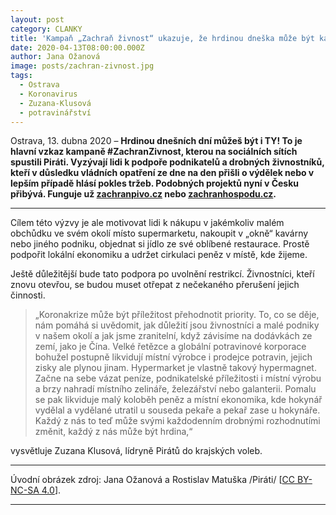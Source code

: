 ```yaml
---
layout: post
category: CLANKY
title: 'Kampaň „Zachraň živnost“ ukazuje, že hrdinou dneška může být každý z nás'
date: 2020-04-13T08:00:00.000Z
author: Jana Ožanová
image: posts/zachran-zivnost.jpg
tags:
  - Ostrava
  - Koronavirus
  - Zuzana-Klusová
  - potravinářství
---
```


Ostrava, 13. dubna 2020 – **Hrdinou dnešních dní můžeš být i TY! To je hlavní vzkaz kampaně #ZachranZivnost, kterou na sociálních sítích spustili Piráti. Vyzývají lidi k podpoře podnikatelů a drobných živnostníků, kteří v důsledku vládních opatření ze dne na den přišli o výdělek nebo v lepším případě hlásí pokles tržeb.  Podobných projektů nyní v Česku přibývá. Funguje už [zachranpivo.cz](https://zachranpivo.cz) nebo [zachranhospodu.cz](https://zachranhospodu.cz).**

<hr />

Cílem této výzvy je ale motivovat lidi k nákupu v jakémkoliv malém obchůdku ve svém okolí místo supermarketu, nakoupit v „okně“ kavárny nebo jiného podniku, objednat si jídlo ze své oblíbené restaurace. Prostě podpořit lokální ekonomiku a udržet cirkulaci peněz v místě, kde žijeme.


Ještě důležitější bude tato podpora po uvolnění restrikcí. Živnostníci, kteří znovu otevřou, se budou muset otřepat z nečekaného přerušení jejich činnosti.

> „Koronakrize může být příležitost přehodnotit priority. To, co se děje, nám pomáhá si uvědomit, jak důležití jsou živnostníci a malé podniky v našem okolí a jak jsme zranitelní, když závisíme na dodávkách ze zemí, jako je Čína. Velké řetězce a globální potravinové korporace bohužel postupně likvidují místní výrobce i prodejce potravin, jejich zisky ale plynou jinam. Hypermarket je vlastně takový hypermagnet. Začne na sebe vázat peníze, podnikatelské příležitosti i místní výrobu a brzy nahradí místního zelináře, železářství nebo galanterii. Pomalu se pak likviduje malý koloběh peněz a místní ekonomika, kde hokynář vydělal a vydělané utratil u souseda pekaře a pekař zase u hokynáře. Každý z nás to teď může svými každodenním drobnými rozhodnutími změnit, každý z nás může být hrdina,“

vysvětluje Zuzana Klusová, lídryně Pirátů do krajských voleb.

---

Úvodní obrázek zdroj: Jana Ožanová a Rostislav Matuška /Piráti/ \[[CC BY-NC-SA 4.0](https://creativecommons.org/licenses/by-nc-sa/4.0/deed.cs)\].

---
